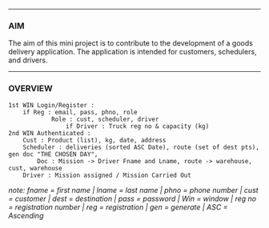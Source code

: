 ___
### AIM
The aim of this mini project is to contribute to the development of a goods delivery application. The application is intended for customers, schedulers, and drivers.
___
### OVERVIEW
```
1st WIN Login/Register :
	if Reg : email, pass, phno, role
			Role : cust, scheduler, driver
				if Driver : Truck reg no & capacity (kg)
2nd WIN Authenticated :
	Cust : Product (list), kg, date, address
	Scheduler : deliveries (sorted ASC Date), route (set of dest pts), gen doc "THE CHOSEN DAY", 
		Doc : Mission -> Driver Fname and Lname, route -> warehouse, cust, warehouse
	Driver : Mission assigned / Mission Carried Out
```

_note: fname = first name | lname = last name | phno = phone number | cust = customer | dest = destination | pass = password | Win = window | reg no = registration number | reg = registration | gen = generate | ASC = Ascending_
